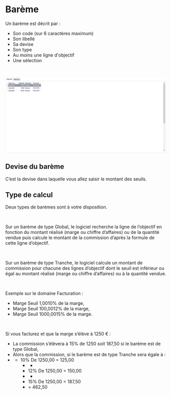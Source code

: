 # Barème



Un barème est décrit par :


* Son code (sur 6 caractères maximum)
* Son libellé
* Sa devise
* Son type
* Au moins une ligne d'objectif
* Une sélection


 


![](../../assets/images/Commerciaux/3/Fiche_Bareme.png)


## Devise du barème


C’est la devise dans laquelle vous allez saisir le montant des seuils.


## Type de calcul


Deux types de barèmes sont à votre disposition.


 


Sur un barème de type Global, le logiciel recherche la ligne de l’objectif en fonction du montant réalisé (marge ou chiffre d’affaires) ou de la quantité vendue puis calcule le montant de la commission d’après la formule de cette ligne d’objectif.


 


Sur un barème de type Tranche, le logiciel calcule un montant de commission pour chacune des lignes d’objectif dont le seuil est inférieur ou égal au montant réalisé (marge ou chiffre d’affaires) ou à la quantité vendue.


 


Exemple sur le domaine Facturation :


* Marge Seuil 1,0010% de la marge,
* Marge Seuil 100,0012% de la marge,
* Marge Seuil 1000,0015% de la marge.


 


Si vous facturez et que la marge s’élève à 1250 € :


* La commission s’élèvera à 15% de 1250 soit 187,50 si le barème est de type Global,
* Alors que la commission, si le barème est de type Tranche sera égale à :
* + 10% De 1250,00 = 125,00
	+ +
	+ 12% De 1250,00 = 150,00
	+ +
	+ 15% De 1250,00 = 187,50
	+ = 462,50


